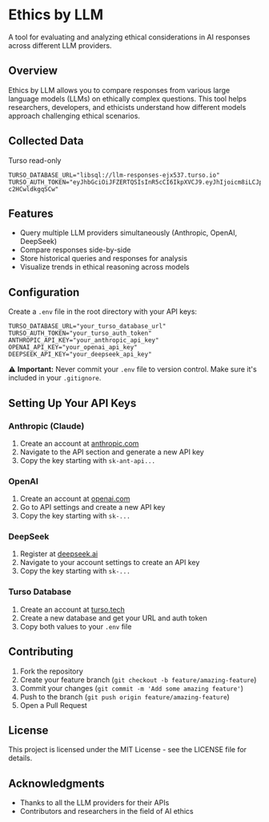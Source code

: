 # Ethics by LLM

A tool for evaluating and analyzing ethical considerations in AI responses across different LLM providers.

## Overview

Ethics by LLM allows you to compare responses from various large language models (LLMs) on ethically complex questions. This tool helps researchers, developers, and ethicists understand how different models approach challenging ethical scenarios.

## Collected Data
Turso read-only
```
TURSO_DATABASE_URL="libsql://llm-responses-ejx537.turso.io"
TURSO_AUTH_TOKEN="eyJhbGciOiJFZERTQSIsInR5cCI6IkpXVCJ9.eyJhIjoicm8iLCJpYXQiOjE3NDI0MDk5MTgsImlkIjoiZTFiNDBhYzQtZjBkOS00N2U4LTgyOWUtYzEyYjYwZjlkZmNmIn0.VdEi0HFjh4dnrbBV3ubbBbCgSZiegCijZNwxXDgD3zlH_OwjKrBRMGUSLYWSc2z42dielNV6-c2HCwldkgqSCw"
```

## Features

- Query multiple LLM providers simultaneously (Anthropic, OpenAI, DeepSeek)
- Compare responses side-by-side
- Store historical queries and responses for analysis
- Visualize trends in ethical reasoning across models

## Configuration

Create a `.env` file in the root directory with your API keys:

```
TURSO_DATABASE_URL="your_turso_database_url"
TURSO_AUTH_TOKEN="your_turso_auth_token"
ANTHROPIC_API_KEY="your_anthropic_api_key" 
OPENAI_API_KEY="your_openai_api_key"
DEEPSEEK_API_KEY="your_deepseek_api_key"
```

⚠️ **Important:** Never commit your `.env` file to version control. Make sure it's included in your `.gitignore`.

## Setting Up Your API Keys

### Anthropic (Claude)
1. Create an account at [anthropic.com](https://www.anthropic.com/)
2. Navigate to the API section and generate a new API key
3. Copy the key starting with `sk-ant-api...`

### OpenAI
1. Create an account at [openai.com](https://www.openai.com/)
2. Go to API settings and create a new API key
3. Copy the key starting with `sk-...`

### DeepSeek
1. Register at [deepseek.ai](https://www.deepseek.ai/)
2. Navigate to your account settings to create an API key
3. Copy the key starting with `sk-...`

### Turso Database
1. Create an account at [turso.tech](https://turso.tech/)
2. Create a new database and get your URL and auth token
3. Copy both values to your `.env` file

## Contributing

1. Fork the repository
2. Create your feature branch (`git checkout -b feature/amazing-feature`)
3. Commit your changes (`git commit -m 'Add some amazing feature'`)
4. Push to the branch (`git push origin feature/amazing-feature`)
5. Open a Pull Request

## License

This project is licensed under the MIT License - see the LICENSE file for details.

## Acknowledgments

- Thanks to all the LLM providers for their APIs
- Contributors and researchers in the field of AI ethics
